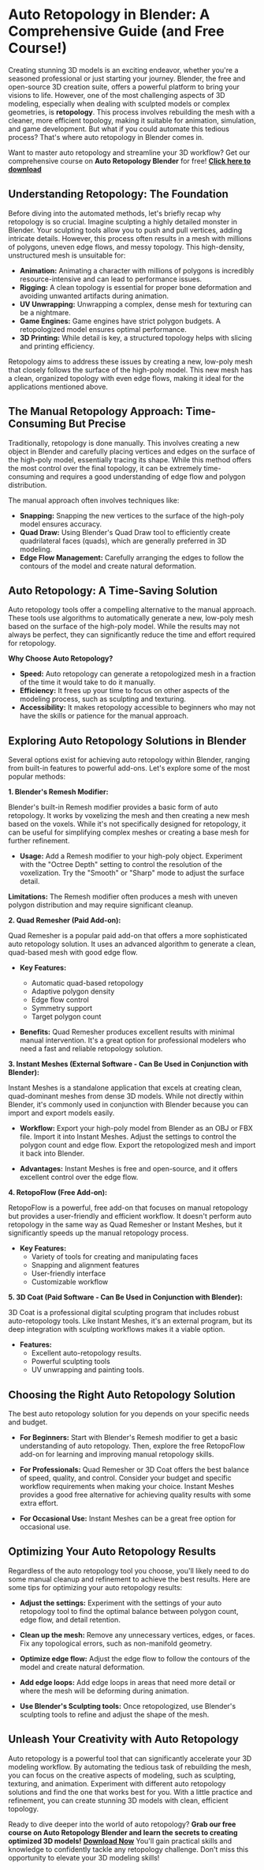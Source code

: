 # Auto Retopology in Blender: A Comprehensive Guide (and Free Course!)

Creating stunning 3D models is an exciting endeavor, whether you're a seasoned professional or just starting your journey. Blender, the free and open-source 3D creation suite, offers a powerful platform to bring your visions to life. However, one of the most challenging aspects of 3D modeling, especially when dealing with sculpted models or complex geometries, is **retopology**. This process involves rebuilding the mesh with a cleaner, more efficient topology, making it suitable for animation, simulation, and game development. But what if you could automate this tedious process? That's where auto retopology in Blender comes in.

Want to master auto retopology and streamline your 3D workflow? Get our comprehensive course on **Auto Retopology Blender** for free! **[Click here to download](https://udemywork.com/auto-retopology-blender)**

## Understanding Retopology: The Foundation

Before diving into the automated methods, let's briefly recap why retopology is so crucial. Imagine sculpting a highly detailed monster in Blender. Your sculpting tools allow you to push and pull vertices, adding intricate details. However, this process often results in a mesh with millions of polygons, uneven edge flows, and messy topology. This high-density, unstructured mesh is unsuitable for:

*   **Animation:** Animating a character with millions of polygons is incredibly resource-intensive and can lead to performance issues.
*   **Rigging:** A clean topology is essential for proper bone deformation and avoiding unwanted artifacts during animation.
*   **UV Unwrapping:** Unwrapping a complex, dense mesh for texturing can be a nightmare.
*   **Game Engines:** Game engines have strict polygon budgets. A retopologized model ensures optimal performance.
*   **3D Printing:** While detail is key, a structured topology helps with slicing and printing efficiency.

Retopology aims to address these issues by creating a new, low-poly mesh that closely follows the surface of the high-poly model. This new mesh has a clean, organized topology with even edge flows, making it ideal for the applications mentioned above.

## The Manual Retopology Approach: Time-Consuming But Precise

Traditionally, retopology is done manually. This involves creating a new object in Blender and carefully placing vertices and edges on the surface of the high-poly model, essentially tracing its shape. While this method offers the most control over the final topology, it can be extremely time-consuming and requires a good understanding of edge flow and polygon distribution.

The manual approach often involves techniques like:

*   **Snapping:** Snapping the new vertices to the surface of the high-poly model ensures accuracy.
*   **Quad Draw:** Using Blender's Quad Draw tool to efficiently create quadrilateral faces (quads), which are generally preferred in 3D modeling.
*   **Edge Flow Management:** Carefully arranging the edges to follow the contours of the model and create natural deformation.

## Auto Retopology: A Time-Saving Solution

Auto retopology tools offer a compelling alternative to the manual approach. These tools use algorithms to automatically generate a new, low-poly mesh based on the surface of the high-poly model. While the results may not always be perfect, they can significantly reduce the time and effort required for retopology.

**Why Choose Auto Retopology?**

*   **Speed:** Auto retopology can generate a retopologized mesh in a fraction of the time it would take to do it manually.
*   **Efficiency:** It frees up your time to focus on other aspects of the modeling process, such as sculpting and texturing.
*   **Accessibility:** It makes retopology accessible to beginners who may not have the skills or patience for the manual approach.

## Exploring Auto Retopology Solutions in Blender

Several options exist for achieving auto retopology within Blender, ranging from built-in features to powerful add-ons. Let's explore some of the most popular methods:

**1. Blender's Remesh Modifier:**

Blender's built-in Remesh modifier provides a basic form of auto retopology. It works by voxelizing the mesh and then creating a new mesh based on the voxels. While it's not specifically designed for retopology, it can be useful for simplifying complex meshes or creating a base mesh for further refinement.

*   **Usage:** Add a Remesh modifier to your high-poly object. Experiment with the "Octree Depth" setting to control the resolution of the voxelization. Try the "Smooth" or "Sharp" mode to adjust the surface detail.

**Limitations:** The Remesh modifier often produces a mesh with uneven polygon distribution and may require significant cleanup.

**2. Quad Remesher (Paid Add-on):**

Quad Remesher is a popular paid add-on that offers a more sophisticated auto retopology solution. It uses an advanced algorithm to generate a clean, quad-based mesh with good edge flow.

*   **Key Features:**
    *   Automatic quad-based retopology
    *   Adaptive polygon density
    *   Edge flow control
    *   Symmetry support
    *   Target polygon count

*   **Benefits:** Quad Remesher produces excellent results with minimal manual intervention. It's a great option for professional modelers who need a fast and reliable retopology solution.

**3. Instant Meshes (External Software - Can Be Used in Conjunction with Blender):**

Instant Meshes is a standalone application that excels at creating clean, quad-dominant meshes from dense 3D models. While not directly within Blender, it's commonly used in conjunction with Blender because you can import and export models easily.

*   **Workflow:** Export your high-poly model from Blender as an OBJ or FBX file. Import it into Instant Meshes. Adjust the settings to control the polygon count and edge flow. Export the retopologized mesh and import it back into Blender.

*   **Advantages:** Instant Meshes is free and open-source, and it offers excellent control over the edge flow.

**4. RetopoFlow (Free Add-on):**

RetopoFlow is a powerful, free add-on that focuses on manual retopology but provides a user-friendly and efficient workflow. It doesn't perform auto retopology in the same way as Quad Remesher or Instant Meshes, but it significantly speeds up the manual retopology process.

*   **Key Features:**
    *   Variety of tools for creating and manipulating faces
    *   Snapping and alignment features
    *   User-friendly interface
    *   Customizable workflow

**5. 3D Coat (Paid Software - Can Be Used in Conjunction with Blender):**

3D Coat is a professional digital sculpting program that includes robust auto-retopology tools. Like Instant Meshes, it's an external program, but its deep integration with sculpting workflows makes it a viable option.

*   **Features:**
    *   Excellent auto-retopology results.
    *   Powerful sculpting tools
    *   UV unwrapping and painting tools.

## Choosing the Right Auto Retopology Solution

The best auto retopology solution for you depends on your specific needs and budget.

*   **For Beginners:** Start with Blender's Remesh modifier to get a basic understanding of auto retopology. Then, explore the free RetopoFlow add-on for learning and improving manual retopology skills.

*   **For Professionals:** Quad Remesher or 3D Coat offers the best balance of speed, quality, and control. Consider your budget and specific workflow requirements when making your choice. Instant Meshes provides a good free alternative for achieving quality results with some extra effort.

*   **For Occasional Use:** Instant Meshes can be a great free option for occasional use.

## Optimizing Your Auto Retopology Results

Regardless of the auto retopology tool you choose, you'll likely need to do some manual cleanup and refinement to achieve the best results. Here are some tips for optimizing your auto retopology results:

*   **Adjust the settings:** Experiment with the settings of your auto retopology tool to find the optimal balance between polygon count, edge flow, and detail retention.

*   **Clean up the mesh:** Remove any unnecessary vertices, edges, or faces. Fix any topological errors, such as non-manifold geometry.

*   **Optimize edge flow:** Adjust the edge flow to follow the contours of the model and create natural deformation.

*   **Add edge loops:** Add edge loops in areas that need more detail or where the mesh will be deforming during animation.

*   **Use Blender's Sculpting tools:** Once retopologized, use Blender's sculpting tools to refine and adjust the shape of the mesh.

## Unleash Your Creativity with Auto Retopology

Auto retopology is a powerful tool that can significantly accelerate your 3D modeling workflow. By automating the tedious task of rebuilding the mesh, you can focus on the creative aspects of modeling, such as sculpting, texturing, and animation. Experiment with different auto retopology solutions and find the one that works best for you. With a little practice and refinement, you can create stunning 3D models with clean, efficient topology.

Ready to dive deeper into the world of auto retopology? **Grab our free course on Auto Retopology Blender and learn the secrets to creating optimized 3D models!** **[Download Now](https://udemywork.com/auto-retopology-blender)** You'll gain practical skills and knowledge to confidently tackle any retopology challenge. Don't miss this opportunity to elevate your 3D modeling skills!
